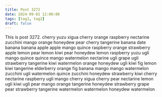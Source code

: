 ```yaml
---
title: Post 3272
date: 2024-09-01 12:00:00
tags: [tag1, tag2]
draft: false
---
```

This is post 3272.
cherry
yuzu
xigua
cherry
orange
raspberry
nectarine
zucchini
mango
orange
honeydew
pear
cherry
tangerine
banana
date
banana
banana
apple
apple
mango
quince
raspberry
orange
strawberry
apple
lemon
pear
lemon
kiwi
pear
honeydew
lemon
raspberry
yuzu
ugli
mango
quince
quince
mango
watermelon
nectarine
ugli
grape
ugli
strawberry
tangerine
kiwi
watermelon
orange
honeydew
ugli
kiwi
fig
lemon
kiwi
tangerine
elderberry
orange
fig
banana
mango
mango
watermelon
zucchini
ugli
watermelon
quince
zucchini
honeydew
strawberry
kiwi
cherry
nectarine
raspberry
ugli
mango
cherry
xigua
cherry
pear
nectarine
lemon
ugli
kiwi
ugli
pear
mango
orange
tangerine
honeydew
strawberry
grape
pear
strawberry
tangerine
watermelon
watermelon
honeydew
watermelon
